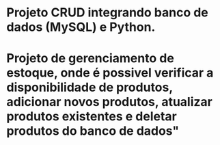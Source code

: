 # Projeto CRUD integrando banco de dados (MySQL) e Python.

# Projeto de gerenciamento de estoque, onde é possivel verificar a disponibilidade de produtos, adicionar novos produtos, atualizar produtos existentes e deletar produtos do banco de dados"